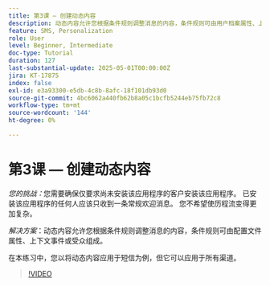 ```yaml
---
title: 第3课 — 创建动态内容
description: 动态内容允许您根据条件规则调整消息的内容，条件规则可由用户档案属性、上下文事件或受众组成。 在本练习中，您将动态内容应用到短信。
feature: SMS, Personalization
role: User
level: Beginner, Intermediate
doc-type: Tutorial
duration: 127
last-substantial-update: 2025-05-01T00:00:00Z
jira: KT-17875
index: false
exl-id: e3a93300-e5db-4c8b-8afc-18f101db93d0
source-git-commit: 4bc6062a440fb62b8a05c1bcfb5244eb75fb72c8
workflow-type: tm+mt
source-wordcount: '144'
ht-degree: 0%

---
```


# 第3课 — 创建动态内容

*您的挑战：*&#x200B;您需要确保仅要求尚未安装该应用程序的客户安装该应用程序。 已安装该应用程序的任何人应该只收到一条常规欢迎消息。 您不希望使历程流变得更加复杂。 

*解决方案*：动态内容允许您根据条件规则调整消息的内容，条件规则可由配置文件属性、上下文事件或受众组成。 

在本练习中，您以将动态内容应用于短信为例，但它可以应用于所有渠道。

>[!VIDEO](https://video.tv.adobe.com/v/3457913/?learn=on&enablevpops)
